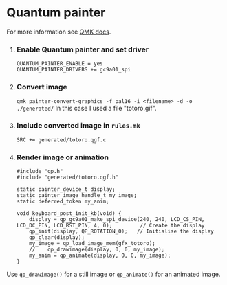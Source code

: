 # Quantum painter
For more information see [QMK docs](https://docs.qmk.fm/#/quantum_painter?id=quantum-painter).
1. ### Enable Quantum painter and set driver
    ```
    QUANTUM_PAINTER_ENABLE = yes
    QUANTUM_PAINTER_DRIVERS += gc9a01_spi
    ```
1. ### Convert image
    ```qmk painter-convert-graphics -f pal16 -i <filename> -d -o ./generated/```
    In this case I used a file "totoro.gif".

1. ### Include converted image in `rules.mk`
   `SRC += generated/totoro.qgf.c`

1. ### Render image or animation 
    ```
    #include "qp.h"
    #include "generated/totoro.qgf.h"
   
    static painter_device_t display;
    static painter_image_handle_t my_image;
    static deferred_token my_anim;
   
    void keyboard_post_init_kb(void) {
        display = qp_gc9a01_make_spi_device(240, 240, LCD_CS_PIN, LCD_DC_PIN, LCD_RST_PIN, 4, 0);         // Create the display
        qp_init(display, QP_ROTATION_0);   // Initialise the display
        qp_clear(display);
        my_image = qp_load_image_mem(gfx_totoro);
        //    qp_drawimage(display, 0, 0, my_image);
        my_anim = qp_animate(display, 0, 0, my_image);
    }
    ```
   
Use `qp_drawimage()` for a still image or `qp_animate()` for an animated image.
 
